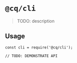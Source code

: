 # `@cq/cli`

> TODO: description

## Usage

```
const cli = require('@cq/cli');

// TODO: DEMONSTRATE API
```
